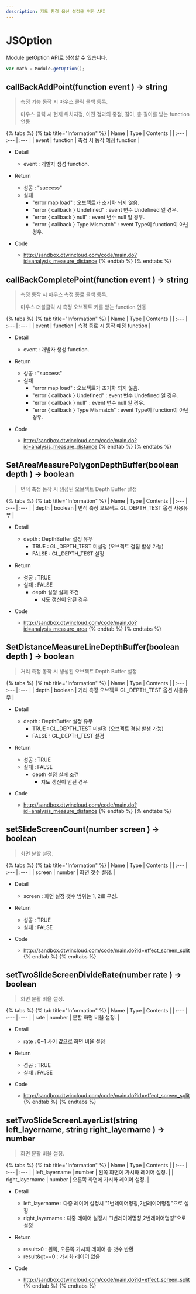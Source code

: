 ```yaml
---
description: 지도 환경 옵션 설정을 위한 API
---
```


# JSOption

Module getOption API로 생성할 수 있습니다.

```javascript
var math = Module.getOption();
```

## callBackAddPoint\(function event \) → string

> 측정 기능 동작 시 마우스 클릭 콜백 등록.
> 
> 마우스 클릭 시 현재 위치지점, 이전 점과의 중점, 길이, 총 길이를 받는 function 연동

{% tabs %}
{% tab title="Information" %}
| Name | Type | Contents |
| :--- | :--- | :--- |
| event | function | 측정 시 동작 예정 function |

* Detail
  * event : 개발자 생성 function.

* Return
  * 성공 : "success"
  * 실패
    * "error map load" : 오브젝트가 초기화 되지 않음.
    * "error { callback } Undefined" : event 변수 Undefined 일 경우.
	* "error { callback } null" : event 변수 null 일 경우.
	* "error { callback } Type Mismatch" : event Type이 function이 아닌 경우.
	
* Code
  * http://sandbox.dtwincloud.com/code/main.do?id=analysis_measure_distance
{% endtab %}
{% endtabs %}

## callBackCompletePoint\(function event \) → string

> 측정 동작 시 마우스 측정 종료 콜백 등록.
> 
> 마우스 더블클릭 시 측정 오브젝트 키를 받는 function 연동

{% tabs %}
{% tab title="Information" %}
| Name | Type | Contents |
| :--- | :--- | :--- |
| event | function | 측정 종료 시 동작 예정 function |

* Detail
  * event : 개발자 생성 function.

* Return
  * 성공 : "success"
  * 실패
    * "error map load" : 오브젝트가 초기화 되지 않음.
    * "error { callback } Undefined" : event 변수 Undefined 일 경우.
	* "error { callback } null" : event 변수 null 일 경우.
	* "error { callback } Type Mismatch" : event Type이 function이 아닌 경우.
	
* Code
  * http://sandbox.dtwincloud.com/code/main.do?id=analysis_measure_distance
{% endtab %}
{% endtabs %}

## SetAreaMeasurePolygonDepthBuffer\(boolean depth \) → boolean

> 면적 측정 동작 시 생성된 오브젝트 Depth Buffer 설정

{% tabs %}
{% tab title="Information" %}
| Name | Type | Contents |
| :--- | :--- | :--- |
| depth | boolean | 면적 측정 오브젝트 GL\_DEPTH\_TEST 옵션 사용유무 |

* Detail
  * depth : DepthBuffer 설정 유무
      * TRUE : GL\_DEPTH\_TEST 미설정 (오브젝트 겸침 발생 가능)
      * FALSE : GL\_DEPTH\_TEST 설정
	  
* Return
  * 성공 : TRUE
  * 실패 : FALSE
	* depth 설정 실패 조건
	  * 지도 갱신이 안된 경우
	
* Code
  * http://sandbox.dtwincloud.com/code/main.do?id=analysis_measure_area
{% endtab %}
{% endtabs %}

## SetDistanceMeasureLineDepthBuffer\(boolean depth \) → boolean

> 거리 측정 동작 시 생성된 오브젝트 Depth Buffer 설정

{% tabs %}
{% tab title="Information" %}
| Name | Type | Contents |
| :--- | :--- | :--- |
| depth | boolean | 거리 측정 오브젝트 GL\_DEPTH\_TEST 옵션 사용유무 |

* Detail
  * depth : DepthBuffer 설정 유무
      * TRUE : GL\_DEPTH\_TEST 미설정 (오브젝트 겸침 발생 가능)
      * FALSE : GL\_DEPTH\_TEST 설정
	  
* Return
  * 성공 : TRUE
  * 실패 : FALSE
	* depth 설정 실패 조건
	  * 지도 갱신이 안된 경우
	
* Code
  * http://sandbox.dtwincloud.com/code/main.do?id=analysis_measure_distance
{% endtab %}
{% endtabs %}

## setSlideScreenCount\(number screen \) → boolean

> 화면 분할 설정.

{% tabs %}
{% tab title="Information" %}
| Name | Type | Contents |
| :--- | :--- | :--- |
| screen | number | 화면 갯수 설정. |

* Detail
  * screen : 화면 설정 갯수 범위는 1, 2로 구성.

* Return
  * 성공 : TRUE
  * 실패 : FALSE
	
* Code
  * http://sandbox.dtwincloud.com/code/main.do?id=effect_screen_split
{% endtab %}
{% endtabs %}

## setTwoSlideScreenDivideRate\(number rate \) → boolean

> 화면 분활 비율 설정.

{% tabs %}
{% tab title="Information" %}
| Name | Type | Contents |
| :--- | :--- | :--- |
| rate | number | 분할 화면 비율 설정. |

* Detail
  * rate : 0~1 사이 값으로 화면 비율 설정

* Return
  * 성공 : TRUE
  * 실패 : FALSE
	
* Code
  * http://sandbox.dtwincloud.com/code/main.do?id=effect_screen_split
{% endtab %}
{% endtabs %}

## setTwoSlideScreenLayerList\(string left\_layername, string right\_layername \) → number

> 화면 분활 비율 설정.

{% tabs %}
{% tab title="Information" %}
| Name | Type | Contents |
| :--- | :--- | :--- |
| left\_layername | number | 왼쪽 화면에 가시화 레이어 설정. |
| right\_layername | number | 오른쪽 화면에 가시화 레이어 설정. |

* Detail
  * left\_layername : 다중 레이어 설정시 "1번레이어명칭,2번레이어명칭"으로 설정
  * right\_layername : 다중 레이어 설정시 "1번레이어명칭,2번레이어명칭"으로 설정

* Return
  * result&gt;0 : 왼쪽, 오른쪽 가시화 레이어 총 갯수 반환
  * result&gt==0 : 가시화 레이어 없음
	
* Code
  * http://sandbox.dtwincloud.com/code/main.do?id=effect_screen_split
{% endtab %}
{% endtabs %}